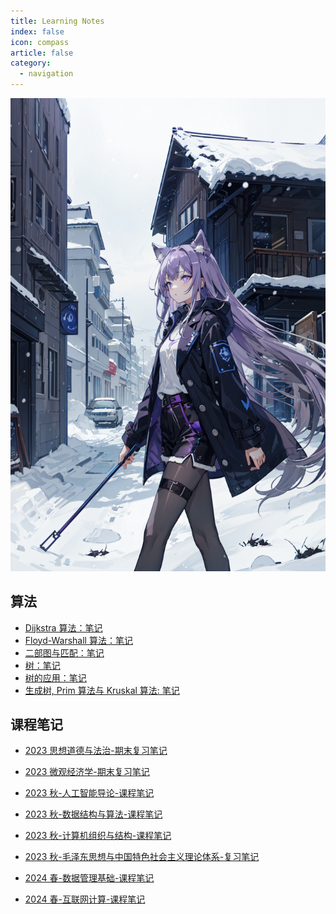 ```yaml
---
title: Learning Notes
index: false
icon: compass
article: false
category:
  - navigation
---
```


<!-- more -->

![好看的](</assets/imgs/bgs/(29).png>)

## 算法

- [Dijkstra 算法：笔记](dijkstra_notes.md)
- [Floyd-Warshall 算法：笔记](floyd_warshall_notes.md)
- [二部图与匹配：笔记](bipartite_graph_and_perfect_match.md)
- [树：笔记](trees.md)
- [树的应用：笔记](trees_applications.md)
- [生成树, Prim 算法与 Kruskal 算法: 笔记](spanning_tree.md)

## 课程笔记

- [2023 思想道德与法治-期末复习笔记](moral_politics_notes.md)
- [2023 微观经济学-期末复习笔记](micro_economics.md)

- [2023 秋-人工智能导论-课程笔记](./ai_notes/catalogue.md)
- [2023 秋-数据结构与算法-课程笔记](./ds_notes/catalogue.md)
- [2023 秋-计算机组织与结构-课程笔记](./co_notes/catalogue.md)
- [2023 秋-毛泽东思想与中国特色社会主义理论体系-复习笔记](./mao_theory_notes.md)

- [2024 春-数据管理基础-课程笔记](./db_notes/database_notes.md)
- [2024 春-互联网计算-课程笔记](./computer_network_notes.md)

